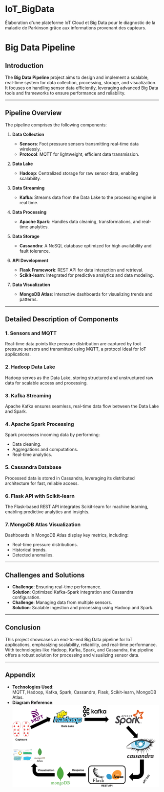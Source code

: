 # IoT_BigData
Élaboration d'une plateforme IoT Cloud et Big Data pour le diagnostic de la maladie de Parkinson grâce aux informations provenant des capteurs.

# Big Data Pipeline

## Introduction

The **Big Data Pipeline** project aims to design and implement a scalable, real-time system for data collection, processing, storage, and visualization. It focuses on handling sensor data efficiently, leveraging advanced Big Data tools and frameworks to ensure performance and reliability.

---

## Pipeline Overview

The pipeline comprises the following components:

1. **Data Collection**  
   - **Sensors**: Foot pressure sensors transmitting real-time data wirelessly.  
   - **Protocol**: MQTT for lightweight, efficient data transmission.

2. **Data Lake**  
   - **Hadoop**: Centralized storage for raw sensor data, enabling scalability.

3. **Data Streaming**  
   - **Kafka**: Streams data from the Data Lake to the processing engine in real time.

4. **Data Processing**  
   - **Apache Spark**: Handles data cleaning, transformations, and real-time analytics.

5. **Data Storage**  
   - **Cassandra**: A NoSQL database optimized for high availability and fault tolerance.

6. **API Development**  
   - **Flask Framework**: REST API for data interaction and retrieval.  
   - **Scikit-learn**: Integrated for predictive analytics and data modeling.

7. **Data Visualization**  
   - **MongoDB Atlas**: Interactive dashboards for visualizing trends and patterns.

---

## Detailed Description of Components

### 1. Sensors and MQTT  
Real-time data points like pressure distribution are captured by foot pressure sensors and transmitted using MQTT, a protocol ideal for IoT applications.

### 2. Hadoop Data Lake  
Hadoop serves as the Data Lake, storing structured and unstructured raw data for scalable access and processing.

### 3. Kafka Streaming  
Apache Kafka ensures seamless, real-time data flow between the Data Lake and Spark.

### 4. Apache Spark Processing  
Spark processes incoming data by performing:  
- Data cleaning.  
- Aggregations and computations.  
- Real-time analytics.

### 5. Cassandra Database  
Processed data is stored in Cassandra, leveraging its distributed architecture for fast, reliable access.

### 6. Flask API with Scikit-learn  
The Flask-based REST API integrates Scikit-learn for machine learning, enabling predictive analytics and insights.

### 7. MongoDB Atlas Visualization  
Dashboards in MongoDB Atlas display key metrics, including:  
- Real-time pressure distributions.  
- Historical trends.  
- Detected anomalies.

---

## Challenges and Solutions

- **Challenge**: Ensuring real-time performance.  
  **Solution**: Optimized Kafka-Spark integration and Cassandra configuration.  
- **Challenge**: Managing data from multiple sensors.  
  **Solution**: Scalable ingestion and processing using Hadoop and Spark.

---

## Conclusion

This project showcases an end-to-end Big Data pipeline for IoT applications, emphasizing scalability, reliability, and real-time performance. With technologies like Hadoop, Kafka, Spark, and Cassandra, the pipeline offers a robust solution for processing and visualizing sensor data.

---

## Appendix

- **Technologies Used**:  
  MQTT, Hadoop, Kafka, Spark, Cassandra, Flask, Scikit-learn, MongoDB Atlas.  
- **Diagram Reference**:
![alt text](image.png)